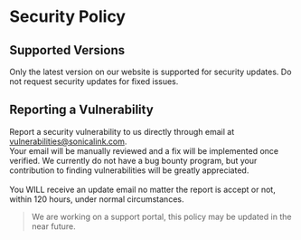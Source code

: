 # Security Policy

## Supported Versions

Only the latest version on our website is supported for security updates. Do not request security updates for fixed issues.

## Reporting a Vulnerability

Report a security vulnerability to us directly through email at vulnerabilities@sonicalink.com.<br>
Your email will be manually reviewed and a fix will be implemented once verified.
We currently do not have a bug bounty program, but your contribution to finding vulnerabilities will be greatly appreciated.
<br><br>You WILL receive an update email no matter the report is accept or not, within 120 hours, under normal circumstances.

> We are working on a support portal, this policy may be updated in the near future.
